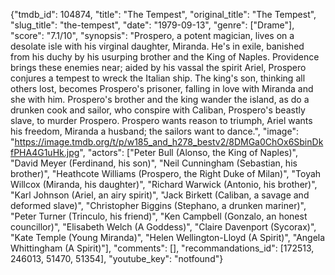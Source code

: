 {"tmdb_id": 104874, "title": "The Tempest", "original_title": "The Tempest", "slug_title": "the-tempest", "date": "1979-09-13", "genre": ["Drame"], "score": "7.1/10", "synopsis": "Prospero, a potent magician, lives on a desolate isle with his virginal daughter, Miranda. He's in exile, banished from his duchy by his usurping brother and the King of Naples. Providence brings these enemies near; aided by his vassal the spirit Ariel, Prospero conjures a tempest to wreck the Italian ship. The king's son, thinking all others lost, becomes Prospero's prisoner, falling in love with Miranda and she with him. Prospero's brother and the king wander the island, as do a drunken cook and sailor, who conspire with Caliban, Prospero's beastly slave, to murder Prospero. Prospero wants reason to triumph, Ariel wants his freedom, Miranda a husband; the sailors want to dance.", "image": "https://image.tmdb.org/t/p/w185_and_h278_bestv2/8DMGa0ChOx6SbinDkfPHA4G1uHk.jpg", "actors": ["Peter Bull (Alonso, the King of Naples)", "David Meyer (Ferdinand, his son)", "Neil Cunningham (Sebastian, his brother)", "Heathcote Williams (Prospero, the Right Duke of Milan)", "Toyah Willcox (Miranda, his daughter)", "Richard Warwick (Antonio, his brother)", "Karl Johnson (Ariel, an airy spirit)", "Jack Birkett (Caliban, a savage and deformed slave)", "Christopher Biggins (Stephano, a drunken mariner)", "Peter Turner (Trinculo, his friend)", "Ken Campbell (Gonzalo, an honest councillor)", "Elisabeth Welch (A Goddess)", "Claire Davenport (Sycorax)", "Kate Temple (Young Miranda)", "Helen Wellington-Lloyd (A Spirit)", "Angela Whittingham (A Spirit)"], "comments": [], "recommandations_id": [172513, 246013, 51470, 51354], "youtube_key": "notfound"}